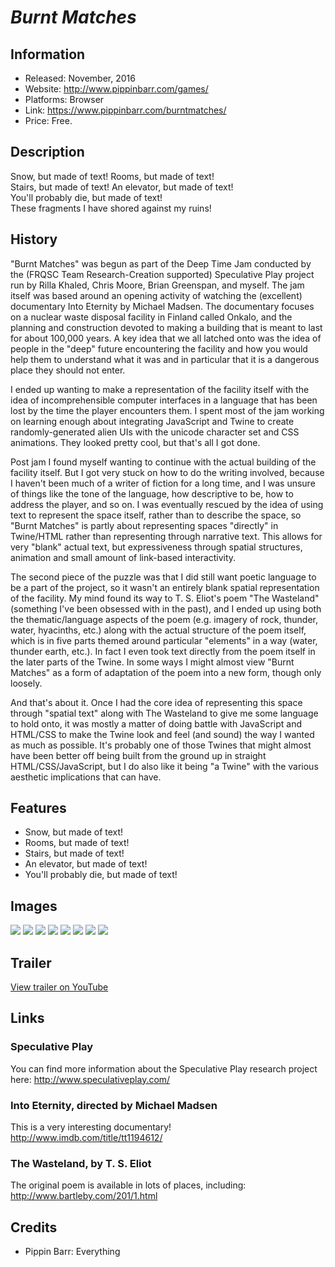 # *Burnt Matches*

## Information
* Released: November, 2016
* Website: http://www.pippinbarr.com/games/
* Platforms: Browser
* Link: https://www.pippinbarr.com/burntmatches/
* Price: Free.

## Description
Snow, but made of text! Rooms, but made of text!  
Stairs, but made of text! An elevator, but made of text!  
You'll probably die, but made of text!  
These fragments I have shored against my ruins!

## History
  "Burnt Matches" was begun as part of the Deep Time Jam conducted
  by the (FRQSC Team Research-Creation supported) Speculative Play
  project run by Rilla Khaled, Chris Moore, Brian Greenspan, and myself.
  The jam itself was based around an opening activity of watching the
  (excellent) documentary Into Eternity by Michael Madsen. The documentary
  focuses on a nuclear waste disposal facility in Finland called
  Onkalo, and the planning and construction devoted to making a building
  that is meant to last for about 100,000 years. A key idea that we
  all latched onto was the idea of people in the "deep" future encountering
  the facility and how you would help them to understand what it was
  and in particular that it is a dangerous place they should not enter.

  I ended up wanting to make a representation of the facility itself
  with the idea of incomprehensible computer interfaces in a language
  that has been lost by the time the player encounters them. I spent
  most of the jam working on learning enough about integrating JavaScript
  and Twine to create randomly-generated alien UIs with the unicode
  character set and CSS animations. They looked pretty cool, but that's
  all I got done.

  Post jam I found myself wanting to continue with the actual building
  of the facility itself. But I got very stuck on how to do the writing
  involved, because I haven't been much of a writer of fiction for
  a long time, and I was unsure of things like the tone of the language,
  how descriptive to be, how to address the player, and so on. I was
  eventually rescued by the idea of using text to represent the space
  itself, rather than to describe the space, so "Burnt Matches" is
  partly about representing spaces "directly" in Twine/HTML rather than
  representing through narrative text. This allows for very "blank"
  actual text, but expressiveness through spatial structures, animation
  and small amount of link-based interactivity.

  The second piece of the puzzle was that I did still want poetic
  language to be a part of the project, so it wasn't an entirely blank
  spatial representation of the facility. My mind found its way to
  T. S. Eliot's poem "The Wasteland" (something I've been obsessed with
  in the past), and I ended up using both the thematic/language aspects
  of the poem (e.g. imagery of rock, thunder, water, hyacinths, etc.)
  along with the actual structure of the poem itself, which is in
  five parts themed around particular "elements" in a way (water, thunder
  earth, etc.). In fact I even took text directly from the poem itself
  in the later parts of the Twine. In some ways I might almost view "Burnt
  Matches" as a form of adaptation of the poem into a new form, though
  only loosely.

  And that's about it. Once I had the core idea of representing this
  space through "spatial text" along with The Wasteland to give me
  some language to hold onto, it was mostly a matter of doing battle
  with JavaScript and HTML/CSS to make the Twine look and feel (and
  sound) the way I wanted as much as possible. It's probably one of those
  Twines that might almost have been better off being built from
  the ground up in straight HTML/CSS/JavaScript, but I do also like
  it being "a Twine" with the various aesthetic implications that can
  have.

## Features
* Snow, but made of text!
* Rooms, but made of text!
* Stairs, but made of text!
* An elevator, but made of text!
* You'll probably die, but made of text!

## Images
![](images/Chess-UI.png)
![](images/Corridor.png)
![](images/Ramp.png)
![](images/Room-2.png)
![](images/Room.png)
![](images/Snow.png)
![](images/Stairs.png)
![](images/UI.png)

## Trailer
[View trailer on YouTube](https://www.youtube.com/watch?v=N2zBn8msiHk&ab_channel=PippinBarr)

## Links
### Speculative Play
You can find more information about the Speculative Play research project here:
http://www.speculativeplay.com/

### Into Eternity, directed by Michael Madsen
This is a very interesting documentary! http://www.imdb.com/title/tt1194612/

### The Wasteland, by T. S. Eliot
The original poem is available in lots of places, including: http://www.bartleby.com/201/1.html

## Credits
* Pippin Barr: Everything
